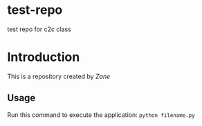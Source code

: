 # test-repo
test repo for c2c class

# Introduction
This is a repository created by *Zane*
## Usage
Run this command to execute the application: `python filename.py`

